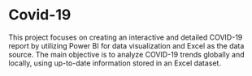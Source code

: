 # Covid-19
This project focuses on creating an interactive and detailed COVID-19 report by utilizing Power BI for data visualization and Excel as the data source. The main objective is to analyze COVID-19 trends globally and locally, using up-to-date information stored in an Excel dataset.
